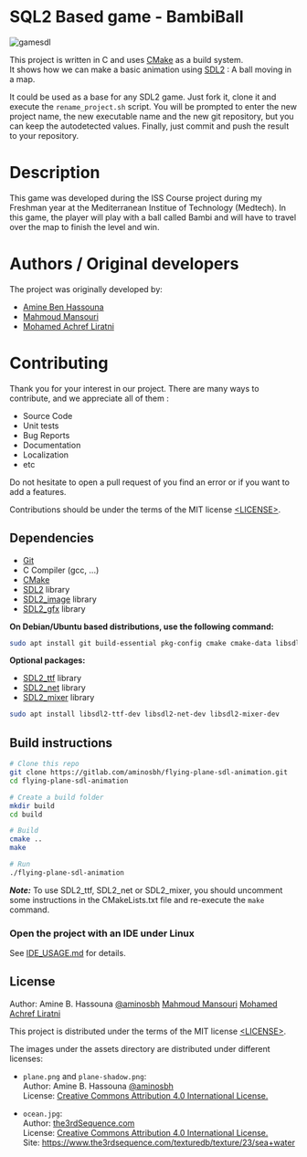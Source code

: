 # SQL2 Based game - BambiBall

![gamesdl](https://user-images.githubusercontent.com/57843834/165837709-9c2fdecf-7abb-4ad3-bfd4-3727b60023f4.PNG)
 
This project is written in C and uses [CMake][] as a build system.<br>
It shows how we can make a basic animation using [SDL2][sdl] : A ball moving in a map.

It could be used as a base for any SDL2 game. Just fork it, clone it and
execute the `rename_project.sh` script. You will be prompted to enter the new
project name, the new executable name and the new git repository, but you can
keep the autodetected values. Finally, just commit and push the result to your
repository.

# Description

This game was developed during the ISS Course project during my Freshman year at the
Mediterranean Institue of Technology (Medtech). In this game, the player will play with
a ball called Bambi and will have to travel over the map to finish the level and win.

# Authors / Original developers

The project was originally developed by:

- [Amine Ben Hassouna](https://github.com/aminosbh)
- [Mahmoud Mansouri][]
- [Mohamed Achref Liratni][]

# Contributing

Thank you for your interest in our project. There are many ways to contribute,
and we appreciate all of them :

- Source Code
- Unit tests
- Bug Reports
- Documentation
- Localization
- etc

Do not hesitate to open a pull request of you find an error or if you want to add
a features.

Contributions should be under the terms of the MIT license [&lt;LICENSE&gt;](LICENSE).

## Dependencies

- [Git][]
- C Compiler (gcc, ...)
- [CMake][]
- [SDL2][sdl] library
- [SDL2_image][] library
- [SDL2_gfx][] library

**On Debian/Ubuntu based distributions, use the following command:**

```sh
sudo apt install git build-essential pkg-config cmake cmake-data libsdl2-dev libsdl2-image-dev libsdl2-gfx-dev
```

**Optional packages:**

- [SDL2_ttf][] library
- [SDL2_net][] library
- [SDL2_mixer][] library

```sh
sudo apt install libsdl2-ttf-dev libsdl2-net-dev libsdl2-mixer-dev
```

## Build instructions

```sh
# Clone this repo
git clone https://gitlab.com/aminosbh/flying-plane-sdl-animation.git
cd flying-plane-sdl-animation

# Create a build folder
mkdir build
cd build

# Build
cmake ..
make

# Run
./flying-plane-sdl-animation
```

**_Note:_** To use SDL2_ttf, SDL2_net or SDL2_mixer, you should uncomment some
instructions in the CMakeLists.txt file and re-execute the `make` command.

### Open the project with an IDE under Linux

See [IDE_USAGE.md](IDE_USAGE.md) for details.

## License

Author: Amine B. Hassouna [@aminosbh](https://gitlab.com/aminosbh)
[Mahmoud Mansouri]
[Mohamed Achref Liratni]

This project is distributed under the terms of the MIT license
[&lt;LICENSE&gt;](LICENSE).

The images under the assets directory are distributed under different licenses:

- `plane.png` and `plane-shadow.png`:<br>
  Author: Amine B. Hassouna [@aminosbh](https://gitlab.com/aminosbh)<br>
  License: [Creative Commons Attribution 4.0 International License.][ccby]

- `ocean.jpg`:<br>
  Author: [the3rdSequence.com](https://www.the3rdsequence.com)<br>
  License: [Creative Commons Attribution 4.0 International License.][ccby]<br>
  Site: https://www.the3rdsequence.com/texturedb/texture/23/sea+water

[sdl]: https://www.libsdl.org
[cmake]: https://cmake.org
[git]: https://git-scm.com
[sdl2_image]: https://www.libsdl.org/projects/SDL_image
[sdl2_ttf]: https://www.libsdl.org/projects/SDL_ttf
[sdl2_net]: https://www.libsdl.org/projects/SDL_net
[sdl2_mixer]: https://www.libsdl.org/projects/SDL_mixer
[sdl2_gfx]: http://www.ferzkopp.net/wordpress/2016/01/02/sdl_gfx-sdl2_gfx
[ccby]: http://creativecommons.org/licenses/by/4.0/
[mohamed achref liratni]: https://github.com/MohamedLiratni
[mahmoud mansouri]: https://github.com/MahmoudMans
